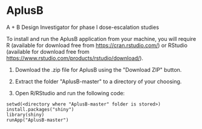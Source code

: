 # AplusB
A + B Design Investigator for phase I dose-escalation studies

To install and run the AplusB application from your machine, you will require R (available for download free from https://cran.rstudio.com/) or RStudio (available for download free from https://www.rstudio.com/products/rstudio/download/).

1) Download the .zip file for AplusB using the "Download ZIP" button.

2) Extract the folder "AplusB-master" to a directory of your choosing.

3) Open R/RStudio and run the following code:

```
setwd(<directory where "AplusB-master" folder is stored>)
install.packages("shiny")
library(shiny)
runApp("AplusB-master")
```

